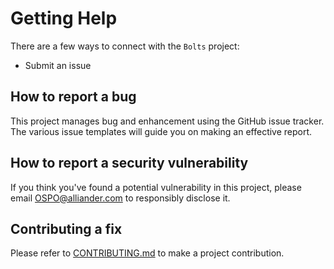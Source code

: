 <!--
SPDX-FileCopyrightText: 2022 Contributors to the Bolts project

SPDX-License-Identifier: MPL-2.0
-->

# Getting Help

There are a few ways to connect with the `Bolts` project:

* Submit an issue

## How to report a bug

This project manages bug and enhancement using the GitHub issue tracker. 
The various issue templates will guide you on making an effective report.

## How to report a security vulnerability

If you think you've found a potential vulnerability in this project, please
email <OSPO@alliander.com> to responsibly disclose it.

## Contributing a fix

Please refer to [CONTRIBUTING.md](CONTRIBUTING.md) to make a project contribution. 
